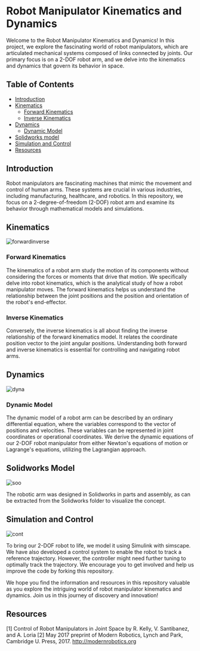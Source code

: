 # Robot Manipulator Kinematics and Dynamics

Welcome to the Robot Manipulator Kinematics and Dynamics! In this project, we explore the fascinating world of robot manipulators, which are articulated mechanical systems composed of links connected by joints. Our primary focus is on a 2-DOF robot arm, and we delve into the kinematics and dynamics that govern its behavior in space.

## Table of Contents
- [Introduction](#introduction)
- [Kinematics](#kinematics)
  - [Forward Kinematics](#forward-kinematics)
  - [Inverse Kinematics](#inverse-kinematics)
- [Dynamics](#dynamics)
  - [Dynamic Model](#dynamic-model)
- [Solidworks model](#solidworks-model)
- [Simulation and Control](#simulation-and-control)
- [Resources ](#resources)

## Introduction

Robot manipulators are fascinating machines that mimic the movement and control of human arms. These systems are crucial in various industries, including manufacturing, healthcare, and robotics. In this repository, we focus on a 2-degree-of-freedom (2-DOF) robot arm and examine its behavior through mathematical models and simulations.

## Kinematics
![forwardinverse](https://github.com/UNN-Mechatronics-Engineering/MCT511-Robot-Manipultor-Dynamics-and-Control/assets/63534670/beb070b6-53e2-485f-991c-be7ce5af4e99)

### Forward Kinematics

The kinematics of a robot arm study the motion of its components without considering the forces or moments that drive that motion. We specifically delve into robot kinematics, which is the analytical study of how a robot manipulator moves. The forward kinematics helps us understand the relationship between the joint positions and the position and orientation of the robot's end-effector.

### Inverse Kinematics

Conversely, the inverse kinematics is all about finding the inverse relationship of the forward kinematics model. It relates the coordinate position vector to the joint angular positions. Understanding both forward and inverse kinematics is essential for controlling and navigating robot arms.

## Dynamics
![dyna](https://github.com/UNN-Mechatronics-Engineering/MCT511-Robot-Manipultor-Dynamics-and-Control/assets/63534670/f22c034c-4e8e-4f82-9288-919d05ed5c58)

### Dynamic Model

The dynamic model of a robot arm can be described by an ordinary differential equation, where the variables correspond to the vector of positions and velocities. These variables can be represented in joint coordinates or operational coordinates. We derive the dynamic equations of our 2-DOF robot manipulator from either Newton's equations of motion or Lagrange's equations, utilizing the Lagrangian approach.

## Solidworks Model
![soo](https://github.com/UNN-Mechatronics-Engineering/MCT511-Robot-Manipultor-Dynamics-and-Control/assets/63534670/afa56d14-27aa-4d5c-8f27-1bdc7467cffb)

The robotic arm was designed in Solidworks in parts and assembly, as can be extracted from the Solidworks folder to visualize the concept.

## Simulation and Control
![cont](https://github.com/UNN-Mechatronics-Engineering/MCT511-Robot-Manipultor-Dynamics-and-Control/assets/63534670/0a5b1130-2785-48e5-94ca-b02a38c535b6)

To bring our 2-DOF robot to life, we model it using Simulink with simscape. We have also developed a control system to enable the robot to track a reference trajectory. However, the controller might need further tuning to optimally track the trajectory. We encourage you to get involved and help us improve the code by forking this repository.

We hope you find the information and resources in this repository valuable as you explore the intriguing world of robot manipulator kinematics and dynamics. Join us in this journey of discovery and innovation!

## Resources
[1] Control of Robot Manipulators in Joint Space by R. Kelly, V. Santibanez, and A. Loria
[2] May 2017 preprint of Modern Robotics, Lynch and Park, Cambridge U. Press, 2017. http://modernrobotics.org
